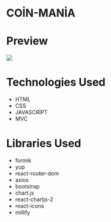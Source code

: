 # COİN-MANİA

# Preview 

![](/public/coin.gif)

# Technologies Used

- HTML
- CSS
- JAVASCRİPT
- MVC

# Libraries Used

- formik
- yup
- react-router-dom 
- axios 
- bootstrap
- chart.js
- react-chartjs-2
- react-icons
- millify

